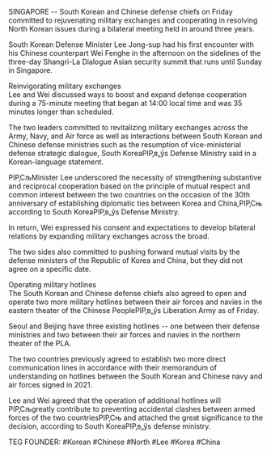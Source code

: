 SINGAPORE -- South Korean and Chinese defense chiefs on Friday committed to rejuvenating military exchanges and cooperating in resolving North Korean issues during a bilateral meeting held in around three years.  
  
South Korean Defense Minister Lee Jong-sup had his first encounter with his Chinese counterpart Wei Fenghe in the afternoon on the sidelines of the three-day Shangri-La Dialogue Asian security summit that runs until Sunday in Singapore.  
  
Reinvigorating military exchanges  
Lee and Wei discussed ways to boost and expand defense cooperation during a 75-minute meeting that began at 14:00 local time and was 35 minutes longer than scheduled.  
  
The two leaders committed to revitalizing military exchanges across the Army, Navy, and Air force as well as interactions between South Korean and Chinese defense ministries such as the resumption of vice-ministerial defense strategic dialogue, South KoreaРІР‚в„ўs Defense Ministry said in a Korean-language statement.  
  
РІР‚СљMinister Lee underscored the necessity of strengthening substantive and reciprocal cooperation based on the principle of mutual respect and common interest between the two countries on the occasion of the 30th anniversary of establishing diplomatic ties between Korea and China,РІР‚Сњ according to South KoreaРІР‚в„ўs Defense Ministry.  
  
In return, Wei expressed his consent and expectations to develop bilateral relations by expanding military exchanges across the broad.  
  
The two sides also committed to pushing forward mutual visits by the defense ministers of the Republic of Korea and China, but they did not agree on a specific date.  
  
Operating military hotlines  
The South Korean and Chinese defense chiefs also agreed to open and operate two more military hotlines between their air forces and navies in the eastern theater of the Chinese PeopleРІР‚в„ўs Liberation Army as of Friday.  
  
Seoul and Beijing have three existing hotlines -- one between their defense ministries and two between their air forces and navies in the northern theater of the PLA.  
  
The two countries previously agreed to establish two more direct communication lines in accordance with their memorandum of understanding on hotlines between the South Korean and Chinese navy and air forces signed in 2021.  
  
Lee and Wei agreed that the operation of additional hotlines will РІР‚Сљgreatly contribute to preventing accidental clashes between armed forces of the two countriesРІР‚Сњ and attached the great significance to the decision, according to South KoreaРІР‚в„ўs defense ministry.  




TEG FOUNDER:
#Korean
#Chinese
#North
#Lee
#Korea
#China